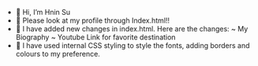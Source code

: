 - 👋 Hi, I’m Hnin Su 
- 👀 Please look at my profile through Index.html!!
- 🌱 I have added new changes in index.html. Here are the changes:
      ~ My Biography
      ~ Youtube Link for favorite destination 
- 💞️ I have used internal CSS styling to style the fonts, adding borders and colours to my preference.

<!---
hninsuthet/hninsuthet is a ✨ special ✨ repository because its `README.md` (this file) appears on your GitHub profile.
You can click the Preview link to take a look at your changes.
--->
